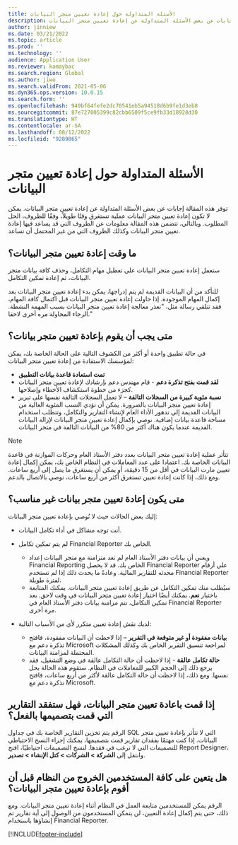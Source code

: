 ```yaml
---
title: الأسئلة المتداولة حول إعادة تعيين متجر البيانات
description: توفر هذه المقالة إجابات عن بعض الأسئلة المتداولة عن إعادة تعيين متجر البيانات.
author: jinniew
ms.date: 03/21/2022
ms.topic: article
ms.prod: ''
ms.technology: ''
audience: Application User
ms.reviewer: kamaybac
ms.search.region: Global
ms.author: jiwo
ms.search.validFrom: 2021-05-06
ms.dyn365.ops.version: 10.0.15
ms.search.form: ''
ms.openlocfilehash: 949bf64fefe2dc70541eb5a94518d6b9fe1d3eb8
ms.sourcegitcommit: 87e727005399c82cbb6509f5ce9fb33d18928d30
ms.translationtype: HT
ms.contentlocale: ar-SA
ms.lasthandoff: 08/12/2022
ms.locfileid: "9289865"
---
```

# <a name="data-mart-resets-faq"></a>الأسئلة المتداولة حول إعادة تعيين متجر البيانات

توفر هذه المقالة إجابات عن بعض الأسئلة المتداولة عن إعادة تعيين متجر البيانات. يمكن لا تكون إعادة تعيين متجر البيانات عملية تستغرق وقتًا طويلاً، وفقًا للظروف، الحل المطلوب. وبالتالي، تتضمن هذه المقالة معلومات عن الظروف التي قد يساعد فيها إعادة تعيين متجر البيانات وكذلك الظروف التي من غير المحتمل أن تساعد.

## <a name="what-is-a-data-mart-reset"></a>ما وقت إعادة تعيين متجر البيانات؟

ستعمل إعادة تعيين متجر البيانات على تعطيل مهام التكامل، وحذف كافة بيانات متجر البيانات، ثم إعادة تمكين التكامل.

للتأكد من أن البيانات القديمة لم يتم إدراجها، يمكن بدء إعادة تعيين متجر البيانات بعد إكمال المهام الموجودة. إذا حاولت إعادة تعيين متجر البيانات قبل اكتمال كافة المهام، فقد تتلقي رسالة مثل، "تعذر معالجة إعادة تعيين متجر البيانات بسبب المهمة النشطة. الرجاء المحاولة مره أخرى لاحقا."

## <a name="when-do-i-have-to-do-a-data-mart-reset"></a>متى يجب أن يقوم بإعادة تعيين متجر بيانات؟

في حالة تطبيق واحدة أو أكثر من الكشوف التالية على الحالة الخاصة بك، يمكن لمؤسسك الاستفادة من إعادة تعيين متجر البيانات:

- **تمت استعادة قاعدة بيانات التطبيق**
- **لقد قمت بفتح تذكرة دعم** - قام مهندس دعم بإرشادك لإعادة تعيين متجر البيانات كجزء من خطوة استكشاف الأخطاء وإصلاحها.
- **نسبة مئوية كبيرة من السجلات التالفة** – لا تعمل السجلات التالفة نفسها على تبرير إعادة تعيين متجر البيانات بالضرورة. يمكن أن تؤدي النسب المئوية العالية من البيانات القديمة إلى تدهور الأداء العام لإنشاء التقارير والتكامل، وتتطلب استخدام مساحة قاعدة بيانات إضافية. نوصي بإكمال إعادة تعيين متجر البيانات لإزالة البيانات القديمة عندما يكون هناك أكثر من 80% من البيانات التالفة في متجر البيانات.
 
> [!NOTE]
> تتأثر عملية إعادة تعيين متجر البيانات بعدد دفتر الأستاذ العام وحركات الموازنة في قاعدة البيانات الخاصة بك. اعتمادا على عدد المعاملات في النظام الخاص بك، يمكن إكمال إعادة تعيين مارت البيانات في أقل من 15 دقيقة، أو يمكن أن يستغرق ما يصل إلى أربع ساعات. ومع ذلك، إذا كانت إعادة تعيين تستغرق أكثر من أربع ساعات، نوصي بالاتصال بالدعم.
 
## <a name="when-is-a-data-mart-reset-inappropriate"></a>متى يكون إعادة تعيين متجر بيانات غير مناسب؟

إليك بعض الحالات حيث لا نُوصي بإعادة تعيين متجر البيانات:

- أنت توجه مشاكل في أداء تكامل البيانات.
- لم يتم تمكين تكامل Financial Reporter الخاص بك. 

    - ويعني أن بيانات دفتر الأستاذ العام لم تعد متزامنة مع متجر البيانات إعداد Financial Reporting الخاص بك. قد لا يحصل Financial Reporter علي أرقام محدثه للتقارير المالية. وعادةً ما يحدث ذلك إذا لم تستخدم Financial Reporter لفترة طويلة.
    - سيُطلب منك تمكين التكامل عن طريق إعادة تعيين متجر البيانات. يمكنك المتابعة باختيار **نعم**. يمكنك أيضًا اختيار إعادة تعيين متجر البيانات في وقت لاحق. بعد تمكين التكامل، تتم مزامنة بيانات دفتر الأستاذ العام في Financial Reporter مرة أخرى. 
- لديك نقش إعادة تعيين متكرر لأي من الأسباب التالية:

    - **بيانات مفقودة أو غير متوقعة في التقرير** – إذا لاحظت أن البيانات مفقودة، فافتح تذكرة دعم مع Microsoft لمراجعة تنسيق التقرير الخاص بك وكذلك المشكلات المحتملة لمزامنة البيانات.
    - **حالة تكامل عالقة** - إذا لاحظت أن حالة التكامل عالقة في وضع التشغيل، فقد يرجع ذلك إلى الحجم الكبير للمعاملات في النظام. ستقوم هذه الحالة بحل نفسها. ومع ذلك، إذا لاحظت أن حالة التكامل عالقة لأكثر من أربع ساعات، فافتح تذكرة دعم مع Microsoft. 
   
## <a name="if-i-reset-the-data-mart-will-i-lose-reports-that-ive-already-designed"></a>إذا قمت باعادة تعيين متجر البيانات، فهل ستفقد التقارير التي قمت بتصميمها بالفعل؟

الرقم يتم تخزين التقارير الخاصة بك في جداول SQL التي لا تتأثر بإعادة تعيين متجر البيانات. إذا كنت مهتمًا بفقدان تقارير قمت بتصميمها، يمكنك إجراء النسخ الاحتياطي للتصميمات التي لا ترغب في فقدها. لنسخ التصميمات احتياطيًا، افتح Report Designer، وانتقل إلى **الشركة \> الشركات \> كتل الإنشاء \> تصدير**.
 
## <a name="do-all-users-have-to-exit-the-system-before-i-can-reset-the-data-mart"></a>هل يتعين على كافة المستخدمين الخروج من النظام قبل أن أقوم بإعادة تعيين متجر البيانات؟

الرقم يمكن للمستخدمين متابعة العمل في النظام أثناء إعادة تعيين متجر البيانات. ومع ذلك، حتى يتم إكمال إعادة التعيين، لن يتمكن المستخدمون من الوصول إلى أية تقارير تم إنشاؤها باستخدام Financial Reporter.

[!INCLUDE[footer-include](../../../includes/footer-banner.md)]
